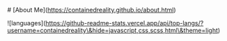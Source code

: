 \# \[About Me](https://containedreality.github.io/about.html)



!\[languages](https://github-readme-stats.vercel.app/api/top-langs/?username=containedreality\&hide=javascript,css,scss,html\&theme=light)

